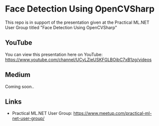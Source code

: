# Face Detection Using OpenCVSharp
This repo is in support of the presentation given at the Practical ML.NET User Group titled "Face Detection Using OpenCVSharp"

## YouTube
You can view this presentation here on YouTube: https://www.youtube.com/channel/UCyLZieUSKFGLBOibC7xB1zg/videos

## Medium
Coming soon..

## Links
- Practical ML.NET User Group: https://www.meetup.com/practical-ml-net-user-group/
